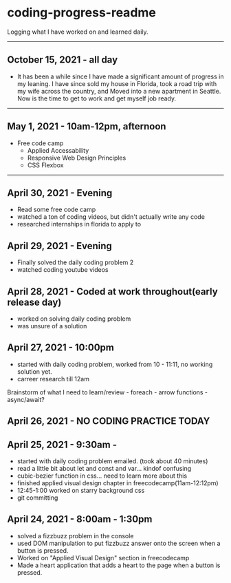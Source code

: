 # coding-progress-readme
Logging what I have worked on and learned daily.

-----------------------------------------------------------------------------------------------------------------------------------------------------------------------------------
## October 15, 2021 - all day
  - It has been a while since I have made a significant amount of progress in my leaning. I have since sold my house in Florida, took a road trip with my wife across the country, and Moved into a new apartment in Seattle. Now is the time to get to work and get myself job ready. 
-----------------------------------------------------------------------------------------------------------------------------------------------------------------------------------
## May 1, 2021 - 10am-12pm, afternoon
  - Free code camp
      - Applied Accessability
      - Responsive Web Design Principles
      - CSS Flexbox
-----------------------------------------------------------------------------------------------------------------------------------------------------------------------------------
## April 30, 2021 - Evening
  - Read some free code camp
  - watched a ton of coding videos, but didn't actually write any code
  - researched internships in florida to apply to

## April 29, 2021 - Evening
  - Finally solved the daily coding problem 2
  - watched coding youtube videos

## April 28, 2021 - Coded at work throughout(early release day)
  - worked on solving daily coding problem
  - was unsure of a solution

## April 27, 2021 - 10:00pm
  - started with daily coding problem, worked from 10 - 11:11, no working solution yet.
  - carreer research till 12am

  Brainstorm of what I need to learn/review
    - foreach
    - arrow functions
    - async/await?
 


## April 26, 2021 - NO CODING PRACTICE TODAY

## April 25, 2021 - 9:30am -
  - started with daily coding problem emailed. (took about 40 minutes)
  - read a little bit about let and const and var... kindof confusing
  - cubic-bezier function in css... need to learn more about this
  - finished applied visual design chapter in freecodecamp(11am-12:12pm)
  - 12:45-1:00 worked on starry background css
  - git committing

## April 24, 2021 - 8:00am - 1:30pm
  - solved a fizzbuzz problem in the console
  - used DOM manipulation to put fizzbuzz answer onto the screen when a button is pressed.
  - Worked on "Applied Visual Design" section in freecodecamp
  - Made a heart application that adds a heart to the page when a button is pressed.
  
